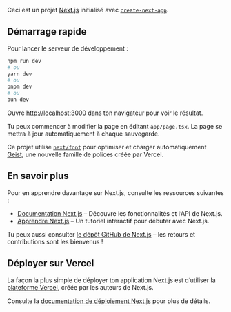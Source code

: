 Ceci est un projet [Next.js](https://nextjs.org) initialisé avec [`create-next-app`](https://nextjs.org/docs/app/api-reference/cli/create-next-app).

## Démarrage rapide

Pour lancer le serveur de développement :

```bash
npm run dev
# ou
yarn dev
# ou
pnpm dev
# ou
bun dev
```

Ouvre [http://localhost:3000](http://localhost:3000) dans ton navigateur pour voir le résultat.

Tu peux commencer à modifier la page en éditant `app/page.tsx`. La page se mettra à jour automatiquement à chaque sauvegarde.

Ce projet utilise [`next/font`](https://nextjs.org/docs/app/building-your-application/optimizing/fonts) pour optimiser et charger automatiquement [Geist](https://vercel.com/font), une nouvelle famille de polices créée par Vercel.

## En savoir plus

Pour en apprendre davantage sur Next.js, consulte les ressources suivantes :

- [Documentation Next.js](https://nextjs.org/docs) – Découvre les fonctionnalités et l’API de Next.js.
- [Apprendre Next.js](https://nextjs.org/learn) – Un tutoriel interactif pour débuter avec Next.js.

Tu peux aussi consulter [le dépôt GitHub de Next.js](https://github.com/vercel/next.js) – les retours et contributions sont les bienvenus !

## Déployer sur Vercel

La façon la plus simple de déployer ton application Next.js est d’utiliser la [plateforme Vercel](https://vercel.com/new?utm_medium=default-template&filter=next.js&utm_source=create-next-app&utm_campaign=create-next-app-readme), créée par les auteurs de Next.js.

Consulte la [documentation de déploiement Next.js](https://nextjs.org/docs/app/building-your-application/deploying) pour plus de détails.
